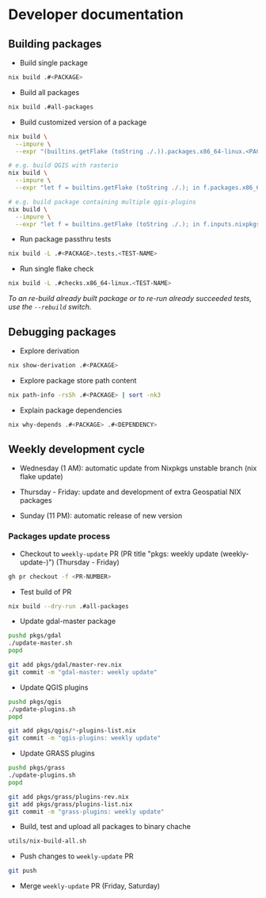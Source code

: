 # Developer documentation

## Building packages

* Build single package
```bash
nix build .#<PACKAGE>
```

* Build all packages
```bash
nix build .#all-packages
```

* Build customized version of a package
```bash
nix build \
  --impure \
  --expr "(builtins.getFlake (toString ./.)).packages.x86_64-linux.<PACKAGE>.override { <PARAMETER> = <VALUE>; }"

# e.g. build QGIS with rasterio
nix build \
  --impure \
  --expr "let f = builtins.getFlake (toString ./.); in f.packages.x86_64-linux.qgis.override { extraPythonPackages = ps: with f.packages.x86_64-linux; [ python3-rasterio ]; }"

# e.g. build package containing multiple qgis-plugins
nix build \
  --impure \
  --expr "let f = builtins.getFlake (toString ./.); in f.inputs.nixpkgs.legacyPackages.x86_64-linux.symlinkJoin { name = \"qgis-plugins\"; paths = with f.packages.x86_64-linux; [ qgis-plugin-qgis2web qgis-plugin-MapTiler ]; }"
```

* Run package passthru tests
```bash
nix build -L .#<PACKAGE>.tests.<TEST-NAME>
```

* Run single flake check
```bash
nix build -L .#checks.x86_64-linux.<TEST-NAME>
```

_To an re-build already built package or to re-run already succeeded tests, use the
`--rebuild` switch._

## Debugging packages

* Explore derivation
```bash
nix show-derivation .#<PACKAGE>
```

* Explore package store path content
```bash
nix path-info -rsSh .#<PACKAGE> | sort -nk3
```

* Explain package dependencies
```bash
nix why-depends .#<PACKAGE> .#<DEPENDENCY>
```

## Weekly development cycle

* Wednesday (1 AM): automatic update from Nixpkgs unstable branch (nix flake update)

* Thursday - Friday: update and development of extra Geospatial NIX packages

* Sunday (11 PM): automatic release of new version

### Packages update process

* Checkout to `weekly-update` PR
  (PR title "pkgs: weekly update (weekly-update-<DATE>)") (Thursday - Friday)
```bash
gh pr checkout -f <PR-NUMBER>
```

* Test build of PR
```bash
nix build --dry-run .#all-packages
```

* Update gdal-master package
```bash
pushd pkgs/gdal
./update-master.sh
popd

git add pkgs/gdal/master-rev.nix
git commit -m "gdal-master: weekly update"
```

* Update QGIS plugins
```bash
pushd pkgs/qgis
./update-plugins.sh
popd

git add pkgs/qgis/*-plugins-list.nix
git commit -m "qgis-plugins: weekly update"
```

* Update GRASS plugins
```bash
pushd pkgs/grass
./update-plugins.sh
popd

git add pkgs/grass/plugins-rev.nix
git add pkgs/grass/plugins-list.nix
git commit -m "grass-plugins: weekly update"
```

* Build, test and upload all packages to binary chache
```bash
utils/nix-build-all.sh
```

* Push changes to `weekly-update` PR
```bash
git push
```

* Merge `weekly-update` PR (Friday, Saturday)
